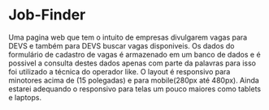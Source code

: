 # Job-Finder
Uma pagina web que tem o intuito de empresas divulgarem vagas para DEVS e também para DEVS buscar vagas disponiveis. 
Os dados do formulário de cadastro de vagas é armazenado em um banco de dados e é possivel a consulta destes dados apenas com parte da palavras para isso foi utilizado a 
técnica do operador like.
O layout é responsivo para minotores acima de (15 polegadas) e para mobile(280px até 480px). Ainda estarei adequando o responsivo para telas um pouco maiores 
como tablets e laptops.

